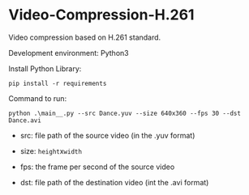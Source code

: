 # Video-Compression-H.261
Video compression based on H.261 standard.

Development environment: Python3

Install Python Library:

```shell
pip install -r requirements
```

Command to run:

```shell
python .\main__.py --src Dance.yuv --size 640x360 --fps 30 --dst Dance.avi
```

- src: file path of the source video (in the .yuv format)

- size: `height`x`width`

- fps: the frame per second of the source video

- dst: file path of the destination video (int the .avi format)
